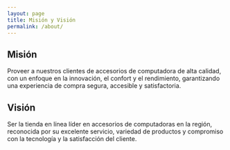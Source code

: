 ```yaml
---
layout: page
title: Misión y Visión
permalink: /about/
---
```


## Misión
Proveer a nuestros clientes de accesorios de computadora de alta calidad, con un enfoque en la innovación, el confort y el rendimiento, garantizando una experiencia de compra segura, accesible y satisfactoria.

## Visión
Ser la tienda en línea líder en accesorios de computadoras en la región, reconocida por su excelente servicio, variedad de productos y compromiso con la tecnología y la satisfacción del cliente.
